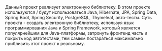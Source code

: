 Данный проект реализует электронную библиотеку. В этом проекте используются / будут использоваться Java,
Hibernate, JPA, Spring Data, Spring Boot, Spring Security, PostgreSQL, Thymeleaf, авто-тесты.
Суть проекта - создать электронную библиотеку, используя язык программирования Java и Spring Framework,
который является популярнейшим для Java-платформы, затронуть фронтенд часть и покрыть код автотестами, 
тем самым постараться максимально приблизить этот проект к реальному.

